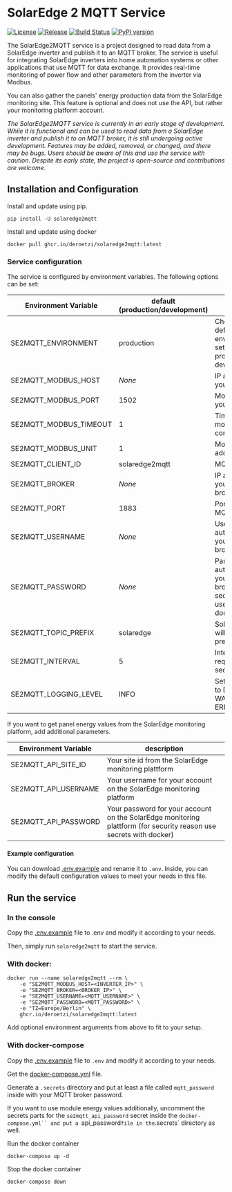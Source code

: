 # SolarEdge 2 MQTT Service
[![License](https://img.shields.io/github/license/DerOetzi/solaredge2mqtt)](https://github.com/DerOetzi/solaredge2mqtt/blob/main/LICENSE) [![Release](https://img.shields.io/github/v/release/DerOetzi/solaredge2mqtt)](https://github.com/DerOetzi/solaredge2mqtt/releases/latest) [![Build Status](https://img.shields.io/github/actions/workflow/status/DerOetzi/solaredge2mqtt/build_project.yml?branch=main)](https://github.com/DerOetzi/solaredge2mqtt/actions/workflows/build_project.yml) [![PyPI version](https://img.shields.io/pypi/v/solaredge2mqtt.svg)](https://pypi.org/project/solaredge2mqtt/) 

The SolarEdge2MQTT service is a project designed to read data from a SolarEdge inverter and publish it to an MQTT broker. The service is useful for integrating SolarEdge inverters into home automation systems or other applications that use MQTT for data exchange. It provides real-time monitoring of power flow and other parameters from the inverter via Modbus. 

You can also gather the panels' energy production data from the SolarEdge monitoring site. This feature is optional and does not use the API, but rather your monitoring platform account.

*The SolarEdge2MQTT service is currently in an early stage of development. While it is functional and can be used to read data from a SolarEdge inverter and publish it to an MQTT broker, it is still undergoing active development. Features may be added, removed, or changed, and there may be bugs. Users should be aware of this and use the service with caution. Despite its early state, the project is open-source and contributions are welcome.*

## Installation and Configuration

Install and update using pip.
```
pip install -U solaredge2mqtt
```

Install and update using docker
```
docker pull ghcr.io/deroetzi/solaredge2mqtt:latest
```

### Service configuration

The service is configured by environment variables. The following options can be set:

Environment Variable             | default (production/development) | description                                            
-------------------------------- | -------------------------------- | ------------------------------------------------------ 
SE2MQTT_ENVIRONMENT              | production                       | Choose the default environment settings: production or development. 
SE2MQTT_MODBUS_HOST              | *None*                           | IP address of your inverter
SE2MQTT_MODBUS_PORT              | 1502                             | Modbus port of your inverter
SE2MQTT_MODBUS_TIMEOUT           | 1                                | Timeout for the modbus connection
SE2MQTT_MODBUS_UNIT              | 1                                | Modbus unit address
SE2MQTT_CLIENT_ID                | solaredge2mqtt                   | MQTT client id
SE2MQTT_BROKER                   | *None*                           | IP address of your MQTT broker
SE2MQTT_PORT                     | 1883                             | Port of your MQTT broker
SE2MQTT_USERNAME                 | *None*                           | Username to authenticate to your MQTT broker
SE2MQTT_PASSWORD                 | *None*                           | Password to authenticate to your MQTT broker (for security reason use secrets with docker)
SE2MQTT_TOPIC_PREFIX             | solaredge                        | SolarEdge2MQTT will use this as prefix topic
SE2MQTT_INTERVAL                 | 5                                | Interval between requests in seconds
SE2MQTT_LOGGING_LEVEL            | INFO                             | Set logging level to DEBUG, INFO, WARNING, ERROR, CRITICAL

If you want to get panel energy values from the SolarEdge monitoring platform, add additional parameters.

Environment Variable             | description                                            
-------------------------------- | ------------------------------------------------------ 
SE2MQTT_API_SITE_ID              | Your site id from the SolarEdge monitoring plattform
SE2MQTT_API_USERNAME             | Your username for your account on the SolarEdge monitoring platform
SE2MQTT_API_PASSWORD             | Your password for your account on the SolarEdge monitoring plattform (for security reason use secrets with docker)


#### Example configuration

You can download [.env.example](https://raw.githubusercontent.com/DerOetzi/solaredge2mqtt/master/.env.example) and rename it to `.env`. Inside, you can modify the default configuration values to meet your needs in this file.

## Run the service 

### In the console

Copy the [.env.example](https://raw.githubusercontent.com/DerOetzi/solaredge2mqtt/master/.env.example) file to .env and modify it according to your needs.

Then, simply run `solaredge2mqtt` to start the service.

### With docker:

```
docker run --name solaredge2mqtt --rm \
    -e "SE2MQTT_MODBUS_HOST=<INVERTER_IP>" \
    -e "SE2MQTT_BROKER=<BROKER_IP>" \
    -e "SE2MQTT_USERNAME=<MQTT_USERNAME>" \
    -e "SE2MQTT_PASSWORD=<MQTT_PASSWORD>" \
    -e "TZ=Europe/Berlin" \
    ghcr.io/deroetzi/solaredge2mqtt:latest
```

Add optional environment arguments from above to fit to your setup.

### With docker-compose

Copy the [.env.example](https://raw.githubusercontent.com/DerOetzi/solaredge2mqtt/master/.env.example) file to `.env` and modify it according to your needs.

Get the [docker-compose.yml](https://raw.githubusercontent.com/DerOetzi/solaredge2mqtt/master/docker/docker-compose.yml) file.

Generate a `.secrets` directory and put at least a file called `mqtt_password` inside with your MQTT broker password.

If you want to use module energy values additionally, uncomment the secrets parts for the `se2mqtt_api_password` secret inside the `docker-compose.yml`` and put a `api_password` file in the `.secrets` directory as well.

Run the docker container

```
docker-compose up -d
```

Stop the docker container

```
docker-compose down
```